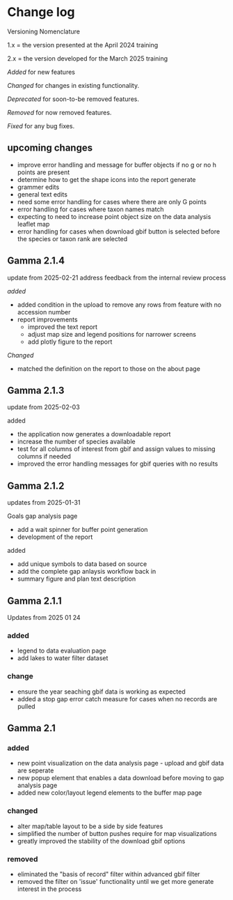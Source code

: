 # Change log 

Versioning Nomenclature

1.x = the version presented at the April 2024 training 

2.x = the version developed for the March 2025 training 

*Added* for new features 

*Changed* for changes in existing functionality.

*Deprecated* for soon-to-be removed features.

*Removed* for now removed features.

*Fixed* for any bug fixes. 


## upcoming changes 
- improve error handling and message for buffer objects if no g or no h points are present 
- determine how to get the shape icons into the report generate 
- grammer edits 
- general text edits 
- need some error handling for cases where there are only G points 
- error handling for cases where taxon names match 
- expecting to need to increase point object size on the data analysis leaflet map
- error handling for cases when download gbif button is selected before the species or taxon rank are selected


## Gamma 2.1.4
update from 2025-02-21 
address feedback from the internal review process 

*added*
- added condition in the upload to remove any rows from feature with no accession number
- report improvements 
  - improved the text report 
  - adjust map size and legend positions for narrower screens 
  - add plotly figure to the report 

*Changed*
- matched the definition on the report to those on the about page


## Gamma 2.1.3 
update from 2025-02-03

added 
- the application now generates a downloadable report 
- increase the number of species available 
- test for all columns of interest from gbif and assign values to missing columns if needed
- improved the error handling messages for gbif queries with no results 


## Gamma 2.1.2
updates from 2025-01-31

Goals 
gap analysis page 
- add a wait spinner for buffer point generation 
- development of the report 

added 
- add unique symbols to data based on source 
- add the complete gap anlaysis workflow back in 
- summary figure and plan text description 


## Gamma 2.1.1
Updates from 2025 01 24 

### added 
- legend to data evaluation page 
- add lakes to water filter dataset 


### change 
- ensure the year seaching  gbif data is working as expected
- added a stop gap error catch measure for cases when no records are pulled 


## Gamma 2.1 

### added 
- new point visualization on the data analysis page - upload and gbif data are seperate 
- new popup element that enables a data download before moving to gap analysis page 
- added new color/layout legend elements to the buffer map page 

### changed 

- alter map/table layout to be a side by side features 
- simplified the number of button pushes require for map visualizations 
- greatly improved the stability of the download gbif options 


### removed 

- eliminated the "basis of record" filter within advanced gbif filter 
- removed the filter on 'issue' functionality until we get more generate interest in the process